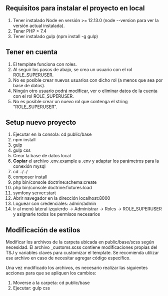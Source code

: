 
## Requisitos para instalar el proyecto en local
1. Tener instalado Node en versión >= 12.13.0 (node --version para ver la versión actual instalada).
2. Tener PHP > 7.4
3. Tener instalado gulp (npm install -g gulp)

## Tener en cuenta
1. El template funciona con roles.
2. Al seguir los pasos de abajo, se crea un usuario con el rol ROLE_SUPERUSER.
3. No es posible crear nuevos usuarios con dicho rol (a menos que sea por base de datos).
4. Ningún otro usuario podrá modificar, ver o eliminar datos de la cuenta con el rol ROLE_SUPERUSER.
5. No es posible crear un nuevo rol que contenga el string "ROLE_SUPERUSER".

## Setup nuevo proyecto
1. Ejecutar en la consola: cd public/base
2. npm install
3. gulp
4. gulp css
5. Crear la base de datos local
6. **Copiar** el archivo .env.example a .env y adaptar los parámetros para la conexión mysql
7. cd ../../
8. composer install
9. php bin/console doctrine:schema:create
10. php bin/console doctrine:fixtures:load
11. symfony server:start
12. Abrir navegador en la dirección localhost:8000
13. Loguear con credenciales: admin/admin
14. Ir al menú lateral izquierdo -> Administrar -> Roles -> ROLE_SUPERUSER y asignarle todos los permisos necesarios


## Modificación de estilos
Modificar los archivos de la carpeta ubicada en public/base/scss según necesidad.
El archivo _customs.scss contiene modificaciones propias del TSJ y variables claves para customizar el template.
Se recomienda utilizar ese archivo en caso de necesitar agregar código específico.

Una vez modificado los archivos, es necesario realizar las siguientes acciones para que se apliquen los cambios:
1. Moverse a la carpeta: cd public/base
2. Ejecutar: gulp css